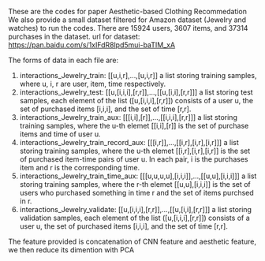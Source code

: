 These are the codes for paper Aesthetic-based Clothing Recommedation
We also provide a small dataset filtered for Amazon dataset (Jewelry and watches) to run the codes. There are 15924 users, 3607 items, and 37314 purchases in the dataset.
url for dataset: https://pan.baidu.com/s/1xIFdR8lpd5mui-baTIM_xA

The forms of data in each file are:
1. interactions_Jewelry_train: [[u,i,r],...,[u,i,r]]
a list storing training samples, where u, i, r are user, item, time respectively.
2. interactions_Jewelry_test: [[u,[i,i,i],[r,r]],...,[[u,[i,i],[r,r]]]
a list storing test samples, each element of the list ([u,[i,i,i],[r,r]]) consists of a user u, the set of purchased items [i,i,i], and the set of time [r,r]. 
3. interactions_Jewelry_train_aux: [[[i,i],[r]],...,[[i,i,i],[r,r]]]
a list storing training samples, where the u-th elemet [[i,i],[r]] is the set of purchase items and time of user u.
4. interactions_Jewelry_train_record_aux: [[[i,r]],...,[[i,r],[i,r],[i,r]]]
a list storing training samples, where the u-th elemet [[i,r],[i,r],[i,r]] is the set of purchased item-time pairs of user u. In each pair, i is the purchases item and r is the corresponding time.
5. interactions_Jewelry_train_time_aux: [[[u,u,u,u],[i,i,i]],...,[[u,u],[i,i,i]]]
a list storing training samples, where the r-th elemet [[u,u],[i,i,i]] is the set of users who purchased something in time r and the set of items purchsed in r.
6. interactions_Jewelry_validate: [[u,[i,i,i],[r,r]],...,[[u,[i,i],[r,r]]]
a list storing validation samples, each element of the list ([u,[i,i,i],[r,r]]) consists of a user u, the set of purchased items [i,i,i], and the set of time [r,r]. 

The feature provided is concatenation of CNN feature and aesthetic feature, we then reduce its dimention with PCA